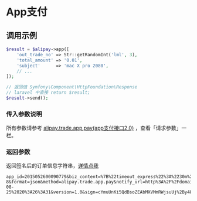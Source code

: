 # App支付

## 调用示例

```php
$result = $alipay->app([
    'out_trade_no' => Str::getRandomInt('lml', 3),
    'total_amount' => '0.01',
    'subject'      => 'mac X pro 2080',
    // ...
]);

// 返回值 Symfony\Component\HttpFoundation\Response
// laravel 中直接 return $result;
$result->send();
```

### 传入参数说明

所有参数请参考 [alipay.trade.app.pay\(app支付接口2.0\)](https://docs.open.alipay.com/api_1/alipay.trade.app.pay/) ，查看「请求参数」一栏。

### 返回参数

返回签名后的订单信息字符串，[详情点我](https://docs.open.alipay.com/204/105465/)

```text
app_id=2015052600090779&biz_content=%7B%22timeout_express%22%3A%2230m%22%2C%22product_code%22%3A%22QUICK_MSECURITY_PAY%22%2C%22total_amount%22%3A%220.01%22%2C%22subject%22%3A%221%22%2C%22body%22%3A%22%E6%88%91%E6%98%AF%E6%B5%8B%E8%AF%95%E6%95%B0%E6%8D%AE%22%2C%22out_trade_no%22%3A%22IQJZSRC1YMQB5HU%22%7D&charset=utf-8&format=json&method=alipay.trade.app.pay&notify_url=http%3A%2F%2Fdomain.merchant.com%2Fpayment_notify&sign_type=RSA2&timestamp=2016-08-25%2020%3A26%3A31&version=1.0&sign=cYmuUnKi5QdBsoZEAbMXVMmRWjsuUj%2By48A2DvWAVVBuYkiBj13CFDHu2vZQvmOfkjE0YqCUQE04kqm9Xg3tIX8tPeIGIFtsIyp%2FM45w1ZsDOiduBbduGfRo1XRsvAyVAv2hCrBLLrDI5Vi7uZZ77Lo5J0PpUUWwyQGt0M4cj8g%3D
```

